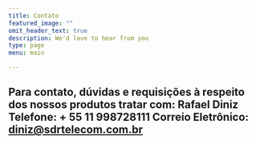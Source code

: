 ```yaml
---
title: Contato 
featured_image: ""
omit_header_text: true
description: We'd love to hear from you
type: page
menu: main

---
```

Para contato, dúvidas e requisições à respeito dos nossos produtos tratar com:
Rafael Diniz
Telefone: + 55 11 998728111
Correio Eletrônico: diniz@sdrtelecom.com.br
--------------

